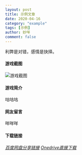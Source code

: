 ```yaml
---
layout: post
title: 示例文章
date: 2020-04-16
category: "example"
tags: [示例]
author: 妙咩
comment: false
---
```


利弊是对错，感情是抉择。

#### 游戏截图

![游戏截图](https://cdn.jsdelivr.net/gh/mierenai/mierenai.github.io/assets/cv1_1.jpg)

#### 游戏简介

咕咕咕

#### 网友留言

咩咩咩

#### 下载链接

<div class="hide-on-small-only">
  <a href="#" class="waves-effect waves-light btn blue tooltipped" data-position="bottom" data-delay="20" data-tooltip="Download on BaiduNetdisk"><i class="mdi mdi-google-cloud white-text">百度网盘分享链接</i></a>
  <a href="#" class="waves-effect waves-light btn blue tooltipped" data-position="bottom" data-delay="20" data-tooltip="Download on Sharepoint"><i class="mdi mdi-cloud-download white-text">Onedrive直接下载</i></a>
</div>
